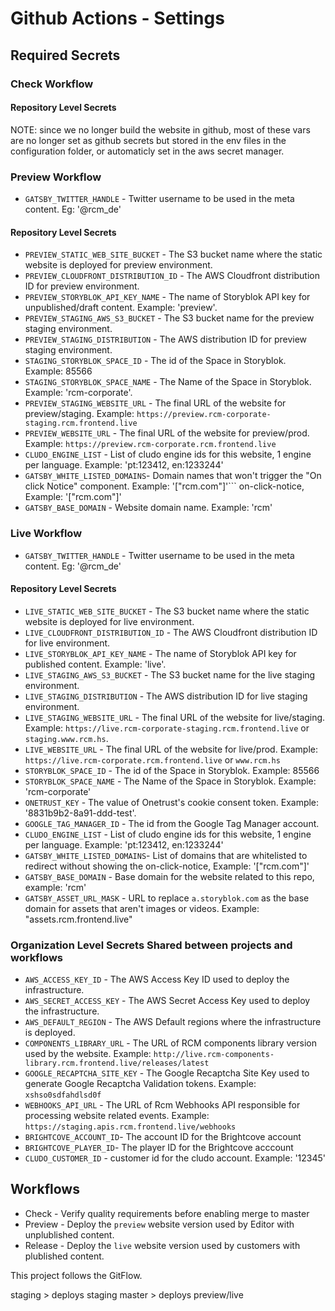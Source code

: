 # Github Actions - Settings

## Required Secrets

### Check Workflow

#### Repository Level Secrets
NOTE: since we no longer build the website in github, most of these vars are no longer set as github secrets but stored in the env files in the configuration folder, or automaticly set in the aws secret manager.

### Preview Workflow
- `GATSBY_TWITTER_HANDLE` - Twitter username to be used in the meta content. Eg: '@rcm_de'

#### Repository Level Secrets

- `PREVIEW_STATIC_WEB_SITE_BUCKET` - The S3 bucket name where the static website is deployed for preview environment.
- `PREVIEW_CLOUDFRONT_DISTRIBUTION_ID` - The AWS Cloudfront distribution ID for preview environment.
- `PREVIEW_STORYBLOK_API_KEY_NAME` - The name of Storyblok API key for unpublished/draft content. Example: 'preview'.
- `PREVIEW_STAGING_AWS_S3_BUCKET` - The S3 bucket name for the preview staging environment.
- `PREVIEW_STAGING_DISTRIBUTION` - The AWS  distribution ID for preview staging environment.
- `STAGING_STORYBLOK_SPACE_ID` - The id of the Space in Storyblok. Example: 85566
- `STAGING_STORYBLOK_SPACE_NAME` - The Name of the Space in Storyblok. Example: 'rcm-corporate'.
- `PREVIEW_STAGING_WEBSITE_URL` - The final URL of the website for preview/staging. Example: `https://preview.rcm-corporate-staging.rcm.frontend.live`
- `PREVIEW_WEBSITE_URL` - The final URL of the website for preview/prod. Example: `https://preview.rcm-corporate.rcm.frontend.live`
- `CLUDO_ENGINE_LIST` - List of cludo engine ids for this website, 1 engine per language. Example: 'pt:123412, en:1233244'
- `GATSBY_WHITE_LISTED_DOMAINS`- Domain names that won't trigger the "On click Notice" component. Example: '["rcm.com"]'```
on-click-notice, Example: '["rcm.com"]'
- `GATSBY_BASE_DOMAIN` - Website domain name. Example: 'rcm'

### Live Workflow
- `GATSBY_TWITTER_HANDLE` - Twitter username to be used in the meta content. Eg: '@rcm_de'

#### Repository Level Secrets

- `LIVE_STATIC_WEB_SITE_BUCKET` - The S3 bucket name where the static website is deployed for live environment.
- `LIVE_CLOUDFRONT_DISTRIBUTION_ID` - The AWS Cloudfront distribution ID for live environment.
- `LIVE_STORYBLOK_API_KEY_NAME` - The name of Storyblok API key for published content. Example: 'live'.
- `LIVE_STAGING_AWS_S3_BUCKET` - The S3 bucket name for the live staging environment.
- `LIVE_STAGING_DISTRIBUTION` - The AWS  distribution ID for live staging environment.
- `LIVE_STAGING_WEBSITE_URL` - The final URL of the website for live/staging. Example: `https://live.rcm-corporate-staging.rcm.frontend.live` or `staging.www.rcm.hs`.
- `LIVE_WEBSITE_URL` - The final URL of the website for live/prod. Example: `https://live.rcm-corporate.rcm.frontend.live` or `www.rcm.hs`
- `STORYBLOK_SPACE_ID` - The id of the Space in Storyblok. Example: 85566
- `STORYBLOK_SPACE_NAME` - The Name of the Space in Storyblok. Example: 'rcm-corporate'
- `ONETRUST_KEY` - The value of Onetrust's cookie consent token. Example: '8831b9b2-8a91-ddd-test'.
- `GOOGLE_TAG_MANAGER_ID` - The id from the Google Tag Manager account.
- `CLUDO_ENGINE_LIST` - List of cludo engine ids for this website, 1 engine per language. Example: 'pt:123412, en:1233244'
- `GATSBY_WHITE_LISTED_DOMAINS`- List of domains that are whitelisted to redirect without showing the 
on-click-notice, Example: '["rcm.com"]'
- `GATSBY_BASE_DOMAIN` - Base domain for the website related to this repo, example: 'rcm'
- `GATSBY_ASSET_URL_MASK` - URL to replace `a.storyblok.com` as the base domain for assets that aren't images or videos. Example: "assets.rcm.frontend.live" 

### Organization Level Secrets Shared between projects and workflows

- `AWS_ACCESS_KEY_ID` - The AWS Access Key ID used to deploy the infrastructure.
- `AWS_SECRET_ACCESS_KEY` - The AWS Secret Access Key used to deploy the infrastructure.
- `AWS_DEFAULT_REGION` - The AWS Default regions where the infrastructure is deployed.
- `COMPONENTS_LIBRARY_URL` - The URL of RCM components library version used by the website. Example: `http://live.rcm-components-library.rcm.frontend.live/releases/latest`
- `GOOGLE_RECAPTCHA_SITE_KEY` - The Google Recaptcha Site Key used to generate Google Recaptcha Validation tokens. Example: `xshso0sdfahdlsd0f`
- `WEBHOOKS_API_URL` - The URL of Rcm Webhooks API responsible for processing website related events. Example: `https://staging.apis.rcm.frontend.live/webhooks`
- `BRIGHTCOVE_ACCOUNT_ID`- The account ID for the Brightcove account
- `BRIGHTCOVE_PLAYER_ID`- The player ID for the Brightcove acccount
- `CLUDO_CUSTOMER_ID` - customer id for the cludo account. Example: '12345'

## Workflows

- Check - Verify quality requirements before enabling merge to master
- Preview - Deploy the `preview` website version used by Editor with unplublished content.
- Release - Deploy the `live` website version used by customers with plublished content.

This project follows the GitFlow.

staging > deploys staging
master  > deploys preview/live
